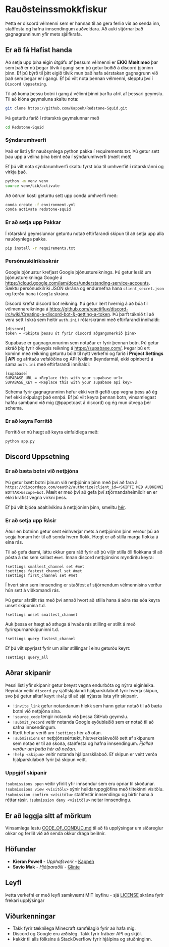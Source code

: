 
# Rauðsteinssmokkfiskur

Þetta er discord vélmenni sem er hannað til að gera ferlið við að senda inn, staðfesta og hafna innsendingum auðveldara. Að auki stjórnar það gagnagrunninum yfir mets sjálfkrafa.

## Er að fá Hafist handa

Að setja upp þína eigin útgáfu af þessum vélmenni er **EKKI Mælt með** þar sem það er nú þegar tilvik í gangi sem þú getur boðið á discord þjóninn þinn. Ef þú býrð til þitt eigið tilvik mun það hafa sérstakan gagnagrunn við það sem þegar er í gangi. Ef þú vilt nota þennan vélmenni, slepptu því í `Discord Uppsetning`.

Til að koma þessu botni í gang á vélinni þinni þarftu afrit af þessari geymslu. Til að klóna geymsluna skaltu nota:
```bash
git clone https://github.com/Kappeh/Redstone-Squid.git
```
Þá geturðu farið í rótarskrá geymslunnar með
```bash
cd Redstone-Squid
```

### Sýndarumhverfi

Það er listi yfir nauðsynlega python pakka í requirements.txt. Þú getur sett þau upp á vélina þína beint eða í sýndarumhverfi (mælt með)

Ef þú vilt nota sýndarumhverfi skaltu fyrst búa til umhverfið í rótarskránni og virkja það.
```bash
python -m venv venv
source venv/Lib/activate
```
Að öðrum kosti geturðu sett upp conda umhverfi með:
```bash
conda create -f environment.yml
conda activate redstone-squid
```

### Er að setja upp Pakkar

Í rótarskrá geymslunnar geturðu notað eftirfarandi skipun til að setja upp alla nauðsynlega pakka.
```bash
pip install -r requirements.txt
```

### Persónuskilríkisskrár

Google þjónustur krefjast Google þjónustureiknings. Þú getur lesið um þjónustureikninga Google á https://cloud.google.com/iam/docs/understanding-service-accounts. Sæktu persónuskilríki JSON skrána og endurnefna hana `client_secret.json` og færðu hana í `Google` skrána.

Discord krefst discord bot reikning. Þú getur lært hvernig á að búa til vélmennareikninga á https://github.com/reactiflux/discord-irc/wiki/Creating-a-discord-bot-&-getting-a-token. Þú þarft táknið til að vera sett í skrá sem heitir `auth.ini` í rótarskránni með eftirfarandi innihaldi:
```
[discord]
token = <Skiptu þessu út fyrir discord aðgangsmerkið þinn>
```

Supabase er gagnagrunnurinn sem notaður er fyrir þennan botn. Þú getur skráð þig fyrir ókeypis reikning á https://supabase.com/. Þegar þú ert kominn með reikning geturðu búið til nýtt verkefni og farið í **Project Settings | API** og afritaðu vefslóðina og API lykilinn (leyndarmál, ekki opinbert) á sama `auth.ini` með eftirfarandi innihaldi:
```
[supabase]
SUPABASE_URL = <Replace this with your supabase url>
SUPABASE_KEY = <Replace this with your supabase api key>
```
Schema fyrir gagnagrunninn hefur ekki verið gefið upp vegna þess að ég hef ekki skipulagt það ennþá. Ef þú vilt keyra þennan botn, vinsamlegast hafðu samband við mig (@papetoast á discord) og ég mun útvega þér schema.

### Er að keyra Forritið

Forritið er nú hægt að keyra einfaldlega með:
```
python app.py
```

## Discord Uppsetning

### Er að bæta botni við netþjóna
Þú getur bætt botni þínum við netþjóninn þinn með því að fara á `https://discordapp.com/oauth2/authorize?client_id=<SKIPTI MEÐ AUÐKENNI BOTTAR>&scope=bot`. Mælt er með því að gefa því stjórnandaheimildir en er ekki krafist vegna virkni þess.

Ef þú vilt bjóða aðaltilvikinu á netþjóninn þinn, smelltu [hér](https://discordapp.com/oauth2/authorize?client_id=528946065668308992&scope=bot&permissions=8).

### Er að setja upp Rásir

Áður en botninn getur sent einhverjar mets á netþjóninn þinn verður þú að segja honum hér til að senda hvern flokk. Hægt er að stilla marga flokka á eina rás.

Til að gefa dæmi, láttu okkur gera ráð fyrir að þú viljir stilla öll flokkana til að pósta á rás sem kallast `#met`. Innan discord netþjónsins myndirðu keyra:
```
!settings smallest_channel set #met
!settings fastest_channel set #met
!settings first_channel set #met
```
Í hvert sinn sem innsending er staðfest af stjórnendum vélmennisins verður hún sett á viðkomandi rás.

Þú getur afstillt rás með því annað hvort að stilla hana á aðra rás eða keyra unset skipunina t.d.
```
!settings unset smallest_channel
```
Auk þessa er hægt að athuga á hvaða rás stilling er stillt á með fyrirspurnarskipuninni t.d.
```
!settings query fastest_channel
```
Ef þú vilt spyrjast fyrir um allar stillingar í einu geturðu keyrt:
```
!settings query_all
```

## Aðrar skipanir

Þessi listi yfir skipanir getur breyst vegna endurbóta og nýrra eiginleika. Reyndar veitir `discord.py` sjálfskjalandi hjálparskilaboð fyrir hverja skipun, svo þú getur alltaf keyrt `!help` til að sjá nýjasta lista yfir skipanir.

* `!invite_link` gefur notandanum hlekk sem hann getur notað til að bæta botni við netþjóna sína.
* `!source_code` tengir notanda við þessa GitHub geymslu.
* `!submit_record` veitir notanda Google eyðublaðið sem er notað til að safna innsendingum.
* Rætt hefur verið um `!settings` hér að ofan.
* `!submissions` er netþjónssértækt, hlutverksákveðið sett af skipunum sem notað er til að skoða, staðfesta og hafna innsendingum. _Fjallað verður um þetta hér að neðan._
* `!help <skipun>` veitir notanda hjálparskilaboð. Ef skipun er veitt verða hjálparskilaboð fyrir þá skipun veitt.

### Uppgjöf skipanir

`!submissions open` veitir yfirlit yfir innsendur sem eru opnar til skoðunar.
`!submissions view <vísitölu>` sýnir heildaruppgjöfina með tiltekinni vísitölu.
`!submission confirm <vísitölu>` staðfestir innsendingu og birtir hana á réttar rásir.
`!submission deny <vísitölu>` neitar innsendingu.

## Er að leggja sitt af mörkum

Vinsamlega lestu [CODE_OF_CONDUC.md](https://github.com/Kappeh/Redstone-Squid/blob/master/CODE_OF_CONDUCT.md) til að fá upplýsingar um siðareglur okkar og ferlið við að senda okkur draga beiðnir.

## Höfundar

* **Kieran Powell** - *Upphafsverk* - [Kappeh](https://github.com/Kappeh)
* **Savio Mak** - *Hjálparaðili* - [Glinte](https://github.com/Glinte)

## Leyfi

Þetta verkefni er með leyfi samkvæmt MIT leyfinu - sjá [LICENSE](../../LICENSE) skrána fyrir frekari upplýsingar

## Viðurkenningar

- Takk fyrir tæknilega Minecraft samfélagið fyrir að hafa mig.
- Discord og Google eru æðisleg. Takk fyrir frábær API og skjöl.
- Þakkir til alls fólksins á StackOverflow fyrir hjálpina og stuðninginn.
